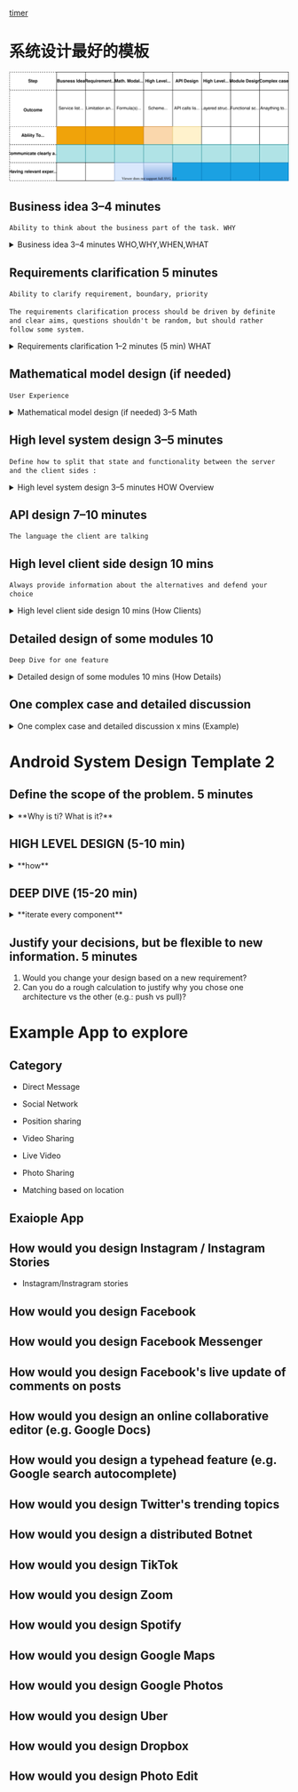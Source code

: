 [timer](http://www.intervaltimer.com/timers/9835337-interview)

# 系统设计最好的模板


![系统面试的步骤和考察点](./graphs/DesignValueTable.drawio.svg)

## Business idea 3–4 minutes

	Ability to think about the business part of the task. WHY

<details><summary>Business idea 3–4 minutes WHO,WHY,WHEN,WHAT  </summary>

* The list of services we sell to our users
* The data entities access we sell to our users
* Understanding the main idea of the product or the feature (if you don't understand something, don't hesitate to ask all the needed questions. The more you know about the product the easier will be making decisions during the the rest of the process)
</details>

## Requirements clarification 5 minutes
	Ability to clarify requirement, boundary, priority

	The requirements clarification process should be driven by definite and clear aims, questions shouldn't be random, but should rather follow some system.

<details><summary> Requirements clarification 1–2 minutes (5 min) WHAT </summary>

1. Use cases  
2. Scenarios that will be/not be covered  
3. Who will use  
4. How many will use  
5. Usage patterns
6. Priority

* What are the basic requirements of the system? 
* How will the app deliver updates to listening friends? 
* What data, battery and privacy concerns will it face? 
* Should it work constantly in the background, or only when active and in the foreground?​

some notes:
* Lollipop 21, permission
* google play store needs new app *API level 28* above
 

*Check Use cases section in mobileSystemDesign*
</details>


## Mathematical model design (if needed)
	User Experience

<details><summary> Mathematical model design (if needed) 3–5 Math </summary>
* Data useage
* Storage usage
* battery usage
* 以及这些数学在我们做决策的作用
</details>


## High level system design 3–5 minutes
	Define how to split that state and functionality between the server and the client sides :

<details><summary> High level system design 3–5 minutes HOW Overview </summary>

* define communication protocol
	* bidirectional or unidirectional, 
	* streaming or request-response-based,
	* then more details — HTTP REST (simple, long-polling), web-socket, raw-socket,

Always provide information about the alternatives and defend your choice

![high level system design](./graphs/HighLevelSystemDesign.drawio.svg)

</details>

## API design  7–10 minutes
	The language the client are talking
## High level client side design 10 mins
	Always provide information about the alternatives and defend your choice


<details><summary> High level client side design 10 mins (How Clients) </summary>

Always provide information about the alternatives and defend your choice
在设计时，总是要列举各种选择并陈述其优缺点
* Archtecture

我们这里使用MVI的模式，来实现react类似的mvvm，uni direction data flow， immutable statue，

![high level client Archtecture template](./graphs/HighLevelClientDesignTemplate.drawio.svg)

那么把这个模式，应用到我们的系统设计里

![high level client Archtecture](./graphs/HighLevelClientDesign.drawio.svg)
</details>

## Detailed design of some modules 10
	Deep Dive for one feature
<details><summary> Detailed design of some modules 10 mins (How Details) </summary>
</details>

## One complex case and detailed discussion

<details><summary>One complex case and detailed discussion x mins (Example) </summary>
</details>

# Android System Design Template 2

## Define the scope of the problem.​ 5 minutes
<details><summary>**Why is ti? What is it?**</summary>

* What are the basic requirements of the system? 
* How will the app deliver updates to listening friends?
* What data, battery and privacy concerns will it face? 
* Should it work constantly in the background, or only when active and in the foreground?​
</details>
 
 
## HIGH LEVEL DESIGN (5-10 min)
<details><summary>**how** </summary>


## Explore the solution space.​ 5 minutes
1. What kind of data will we need to track? 
1. What kind of database options do we have? 
1. What are their advantages and disadvantages? 
1. Which one would you choose?​

### Ensure the solution is complete.​ 

1. Does this design leave an entire area of the system undescribed? 
1. Does it cover the “send location update” use case end-to-end? How about “receive location update”? 

 

### Ensure the different components of the system are well-defined.​

1. Are the responsibilities between components clear? 
1. Would different people be able to work on different components independently? 
1. Does the architecture help the system scale in the long-term? 
1. What pieces are Activities, and what pieces are Services? How do they interact?

 
### Evaluate trade-offs as you make decisions​

1. What is this system optimal for? 
1. What are its drawbacks? How would you scale this system to new use cases (e.g.: discovering friends in your area?)​

</details>

## DEEP DIVE (15-20 min)
<details><summary>**iterate every component** </summary>
</details>

## Justify your decisions, but be flexible to new information.​ 5 minutes

1. Would you change your design based on a new requirement? 
1. Can you do a rough calculation to justify why you chose one architecture vs the other (e.g.: push vs pull)?

# Example App to explore
## Category
* Direct Message
* Social Network
* Position sharing
* Video Sharing
* Live Video
* Photo Sharing

* Matching based on location

## Exaiople App
## How would you design Instagram / Instagram Stories
* Instagram/Instragram stories

## How would you design Facebook

## How would you design Facebook Messenger

## How would you design Facebook's live update of comments on posts

## How would you design an online collaborative editor (e.g. Google Docs)

## How would you design a typehead feature (e.g. Google search autocomplete)

## How would you design Twitter's trending topics

## How would you design a distributed Botnet

## How would you design TikTok

## How would you design Zoom
## How would you design Spotify
## How would you design Google Maps
## How would you design Google Photos
## How would you design Uber
## How would you design Dropbox
## How would you design Photo Edit

